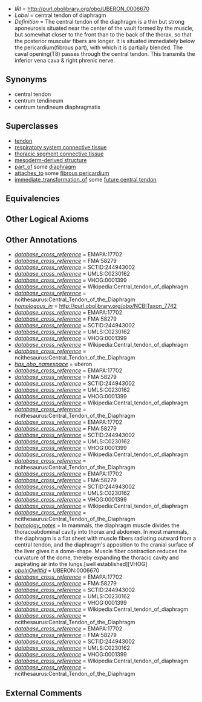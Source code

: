  * *IRI* = http://purl.obolibrary.org/obo/UBERON_0006670
 * *Label* = central tendon of diaphragm
 * *Definition* = The central tendon of the diaphragm is a thin but strong aponeurosis situated near the center of the vault formed by the muscle, but somewhat closer to the front than to the back of the thorax, so that the posterior muscular fibers are longer. It is situated immediately below the pericardium(fibrous part), with which it is partially blended. The caval opening(T8) passes through the central tendon. This transmits the inferior vena cava &amp; right phrenic nerve.

## Synonyms

 * central tendon
 * centrum tendineum
 * centrum tendineum diaphragmatis

## Superclasses

 * [tendon](../../UBERON/43/UBERON_0000043.md)
 * [respiratory system connective tissue](../../UBERON/70/UBERON_0003570.md)
 * [thoracic segment connective tissue](../../UBERON/37/UBERON_0003837.md)
 * [mesoderm-derived structure](../../UBERON/20/UBERON_0004120.md)
 * [part_of](../../BFO/50/BFO_0000050.md) some [diaphragm](../../UBERON/03/UBERON_0001103.md)
 * [attaches_to](../../RO/71/RO_0002371.md) some [fibrous pericardium](../../UBERON/59/UBERON_0002359.md)
 * [immediate_transformation_of](../../SIO/58/SIO_000658.md) some [future central tendon](../../UBERON/39/UBERON_0006239.md)

## Equivalencies


## Other Logical Axioms


## Other Annotations

 * *[database_cross_reference](../../ef/oboInOwl#hasDbXref.md)* = EMAPA:17702
 * *[database_cross_reference](../../ef/oboInOwl#hasDbXref.md)* = FMA:58279
 * *[database_cross_reference](../../ef/oboInOwl#hasDbXref.md)* = SCTID:244943002
 * *[database_cross_reference](../../ef/oboInOwl#hasDbXref.md)* = UMLS:C0230162
 * *[database_cross_reference](../../ef/oboInOwl#hasDbXref.md)* = VHOG:0001399
 * *[database_cross_reference](../../ef/oboInOwl#hasDbXref.md)* = Wikipedia:Central_tendon_of_diaphragm
 * *[database_cross_reference](../../ef/oboInOwl#hasDbXref.md)* = ncithesaurus:Central_Tendon_of_the_Diaphragm
 * *[homologous_in](../../core#homologous/in/core#homologous_in.md)* = http://purl.obolibrary.org/obo/NCBITaxon_7742
 * *[database_cross_reference](../../ef/oboInOwl#hasDbXref.md)* = EMAPA:17702
 * *[database_cross_reference](../../ef/oboInOwl#hasDbXref.md)* = FMA:58279
 * *[database_cross_reference](../../ef/oboInOwl#hasDbXref.md)* = SCTID:244943002
 * *[database_cross_reference](../../ef/oboInOwl#hasDbXref.md)* = UMLS:C0230162
 * *[database_cross_reference](../../ef/oboInOwl#hasDbXref.md)* = VHOG:0001399
 * *[database_cross_reference](../../ef/oboInOwl#hasDbXref.md)* = Wikipedia:Central_tendon_of_diaphragm
 * *[database_cross_reference](../../ef/oboInOwl#hasDbXref.md)* = ncithesaurus:Central_Tendon_of_the_Diaphragm
 * *[has_obo_namespace](../../ce/oboInOwl#hasOBONamespace.md)* = uberon
 * *[database_cross_reference](../../ef/oboInOwl#hasDbXref.md)* = EMAPA:17702
 * *[database_cross_reference](../../ef/oboInOwl#hasDbXref.md)* = FMA:58279
 * *[database_cross_reference](../../ef/oboInOwl#hasDbXref.md)* = SCTID:244943002
 * *[database_cross_reference](../../ef/oboInOwl#hasDbXref.md)* = UMLS:C0230162
 * *[database_cross_reference](../../ef/oboInOwl#hasDbXref.md)* = VHOG:0001399
 * *[database_cross_reference](../../ef/oboInOwl#hasDbXref.md)* = Wikipedia:Central_tendon_of_diaphragm
 * *[database_cross_reference](../../ef/oboInOwl#hasDbXref.md)* = ncithesaurus:Central_Tendon_of_the_Diaphragm
 * *[database_cross_reference](../../ef/oboInOwl#hasDbXref.md)* = EMAPA:17702
 * *[database_cross_reference](../../ef/oboInOwl#hasDbXref.md)* = FMA:58279
 * *[database_cross_reference](../../ef/oboInOwl#hasDbXref.md)* = SCTID:244943002
 * *[database_cross_reference](../../ef/oboInOwl#hasDbXref.md)* = UMLS:C0230162
 * *[database_cross_reference](../../ef/oboInOwl#hasDbXref.md)* = VHOG:0001399
 * *[database_cross_reference](../../ef/oboInOwl#hasDbXref.md)* = Wikipedia:Central_tendon_of_diaphragm
 * *[database_cross_reference](../../ef/oboInOwl#hasDbXref.md)* = ncithesaurus:Central_Tendon_of_the_Diaphragm
 * *[database_cross_reference](../../ef/oboInOwl#hasDbXref.md)* = EMAPA:17702
 * *[database_cross_reference](../../ef/oboInOwl#hasDbXref.md)* = FMA:58279
 * *[database_cross_reference](../../ef/oboInOwl#hasDbXref.md)* = SCTID:244943002
 * *[database_cross_reference](../../ef/oboInOwl#hasDbXref.md)* = UMLS:C0230162
 * *[database_cross_reference](../../ef/oboInOwl#hasDbXref.md)* = VHOG:0001399
 * *[database_cross_reference](../../ef/oboInOwl#hasDbXref.md)* = Wikipedia:Central_tendon_of_diaphragm
 * *[database_cross_reference](../../ef/oboInOwl#hasDbXref.md)* = ncithesaurus:Central_Tendon_of_the_Diaphragm
 * *[homology_notes](../../UBPROP/03/UBPROP_0000003.md)* = In mammals, the diaphragm muscle divides the thoracoabdominal cavity into thorax and abdomen. In most mammals, the diaphragm is a flat sheet with muscle fibers radiating outward from a central tendon, and the diaphragm's apposition to the cranial surface of the liver gives it a dome-shape. Muscle fiber contraction reduces the curvature of the dome, thereby expanding the thoracic cavity and aspirating air into the lungs.[well established][VHOG]
 * *[oboInOwl#id](../../id/oboInOwl#id.md)* = UBERON:0006670
 * *[database_cross_reference](../../ef/oboInOwl#hasDbXref.md)* = EMAPA:17702
 * *[database_cross_reference](../../ef/oboInOwl#hasDbXref.md)* = FMA:58279
 * *[database_cross_reference](../../ef/oboInOwl#hasDbXref.md)* = SCTID:244943002
 * *[database_cross_reference](../../ef/oboInOwl#hasDbXref.md)* = UMLS:C0230162
 * *[database_cross_reference](../../ef/oboInOwl#hasDbXref.md)* = VHOG:0001399
 * *[database_cross_reference](../../ef/oboInOwl#hasDbXref.md)* = Wikipedia:Central_tendon_of_diaphragm
 * *[database_cross_reference](../../ef/oboInOwl#hasDbXref.md)* = ncithesaurus:Central_Tendon_of_the_Diaphragm
 * *[database_cross_reference](../../ef/oboInOwl#hasDbXref.md)* = EMAPA:17702
 * *[database_cross_reference](../../ef/oboInOwl#hasDbXref.md)* = FMA:58279
 * *[database_cross_reference](../../ef/oboInOwl#hasDbXref.md)* = SCTID:244943002
 * *[database_cross_reference](../../ef/oboInOwl#hasDbXref.md)* = UMLS:C0230162
 * *[database_cross_reference](../../ef/oboInOwl#hasDbXref.md)* = VHOG:0001399
 * *[database_cross_reference](../../ef/oboInOwl#hasDbXref.md)* = Wikipedia:Central_tendon_of_diaphragm
 * *[database_cross_reference](../../ef/oboInOwl#hasDbXref.md)* = ncithesaurus:Central_Tendon_of_the_Diaphragm

## External Comments

